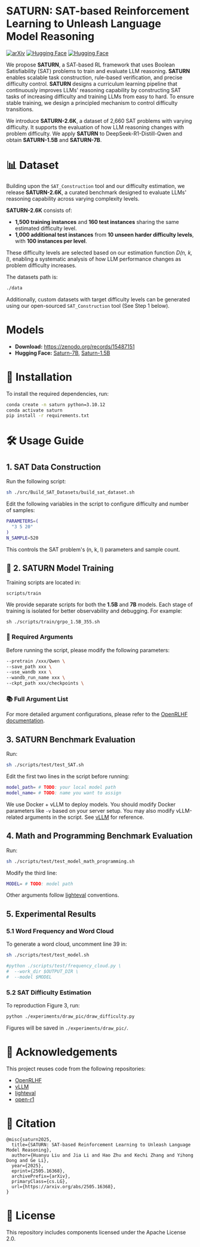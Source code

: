 # **SATURN**: SAT-based Reinforcement Learning to Unleash Language Model Reasoning

[![arXiv](https://img.shields.io/badge/arXiv-2405.16368-b31b1b.svg)](https://arxiv.org/abs/2505.16368)
[![Hugging Face](https://img.shields.io/badge/Hugging_Face-gtxygyzb/Saturn--7B-yellow.svg)](https://huggingface.co/gtxygyzb/Saturn-7B)
[![Hugging Face](https://img.shields.io/badge/Hugging_Face-gtxygyzb/Saturn--1.5B-yellow.svg)](https://huggingface.co/gtxygyzb/Saturn-1.5B)


We propose **SATURN**, a SAT-based RL framework that uses Boolean Satisfiability (SAT) problems to train and evaluate LLM reasoning. **SATURN** enables scalable task construction, rule-based verification, and precise difficulty control. **SATURN** designs a curriculum learning pipeline that continuously improves LLMs' reasoning capability by constructing SAT tasks of increasing difficulty and training LLMs from easy to hard. To ensure stable training, we design a principled mechanism to control difficulty transitions.

We introduce **SATURN-2.6K**, a dataset of 2,660 SAT problems with varying difficulty. It supports the evaluation of how LLM reasoning changes with problem difficulty. We apply **SATURN** to DeepSeek-R1-Distill-Qwen and obtain **SATURN-1.5B** and **SATURN-7B**.

# 📊 Dataset

Building upon the `SAT_Construction` tool and our difficulty estimation, we release **SATURN-2.6K**, a curated benchmark designed to evaluate LLMs' reasoning capability across varying complexity levels.

**SATURN-2.6K** consists of:
- **1,500 training instances** and **160 test instances** sharing the same estimated difficulty level.
- **1,000 additional test instances** from **10 unseen harder difficulty levels**, with **100 instances per level**.

These difficulty levels are selected based on our estimation function *D(n, k, l)*, enabling a systematic analysis of how LLM performance changes as problem difficulty increases.

The datasets path is:

```bash
./data
```

Additionally, custom datasets with target difficulty levels can be generated using our open-sourced `SAT_Construction` tool (See Step 1 below).

# Models
- **Download:** <https://zenodo.org/records/15487151>
- **Hugging Face:** [Saturn-7B](https://huggingface.co/gtxygyzb/Saturn-7B), [Saturn-1.5B](https://huggingface.co/gtxygyzb/Saturn-1.5B)

# 🧱 Installation

To install the required dependencies, run:

```bash
conda create -n saturn python=3.10.12
conda activate saturn
pip install -r requirements.txt
```

# 🛠️ Usage Guide

## 1. SAT Data Construction

Run the following script:

```bash
sh ./src/Build_SAT_Datasets/build_sat_dataset.sh
````

Edit the following variables in the script to configure difficulty and number of samples:

```bash
PARAMETERS=( 
  "3 5 20" 
) 
N_SAMPLE=520
```

This controls the SAT problem's (n, k, l) parameters and sample count.

## 🚀 2. **SATURN** Model Training

Training scripts are located in:

```
scripts/train
```

We provide separate scripts for both the **1.5B** and **7B** models. Each stage of training is isolated for better observability and debugging. For example:
```
sh ./scripts/train/grpo_1.5B_355.sh
```

### 🔧 Required Arguments

Before running the script, please modify the following parameters:

```bash
--pretrain /xxx/Qwen \
--save_path xxx \
--use_wandb xxx \
--wandb_run_name xxx \
--ckpt_path xxx/checkpoints \
```

### 📚 Full Argument List

For more detailed argument configurations, please refer to the [OpenRLHF documentation](https://github.com/OpenRLHF/OpenRLHF).


## 3. **SATURN** Benchmark Evaluation

Run:

```bash
sh ./scripts/test/test_SAT.sh
```

Edit the first two lines in the script before running:

```bash
model_path= # TODO: your local model path
model_name= # TODO: name you want to assign
```

We use Docker + vLLM to deploy models. You should modify Docker parameters like `-v` based on your server setup. You may also modify vLLM-related arguments in the script. See [vLLM](https://github.com/vllm-project/vllm) for reference.


## 4. Math and Programming Benchmark Evaluation

Run:

```bash
sh ./scripts/test/test_model_math_programming.sh
```

Modify the third line:

```bash
MODEL= # TODO: model path
```

Other arguments follow [lighteval](https://github.com/huggingface/lighteval) conventions.


## 5. Experimental Results

### 5.1 Word Frequency and Word Cloud

To generate a word cloud, uncomment line 39 in:

```bash
sh ./scripts/test/test_model.sh
```

```bash
#python ./scripts/test/frequency_cloud.py \
#  --work_dir $OUTPUT_DIR \
#  --model $MODEL
```

### 5.2 SAT Difficulty Estimation

To reproduction Figure 3, run:

```bash
python ./experiments/draw_pic/draw_difficulty.py
```

Figures will be saved in `./experiments/draw_pic/`.

# 🤝 Acknowledgements

This project reuses code from the following repositories:

* [OpenRLHF](https://github.com/OpenRLHF/OpenRLHF)
* [vLLM](https://github.com/vllm-project/vllm)
* [lighteval](https://github.com/huggingface/lighteval)
* [open-r1](https://github.com/huggingface/open-r1)

# 📜 Citation

```
@misc{saturn2025,
  title={SATURN: SAT-based Reinforcement Learning to Unleash Language Model Reasoning},
  author={Huanyu Liu and Jia Li and Hao Zhu and Kechi Zhang and Yihong Dong and Ge Li},
  year={2025},
  eprint={2505.16368},
  archivePrefix={arXiv},
  primaryClass={cs.LG},
  url={https://arxiv.org/abs/2505.16368},
}
```

# 📄 License

This repository includes components licensed under the Apache License 2.0.
